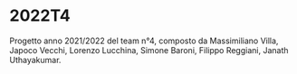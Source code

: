 # 2022T4

Progetto anno 2021/2022 del team n°4, composto da Massimiliano Villa, Japoco Vecchi, Lorenzo Lucchina, Simone Baroni, Filippo Reggiani, Janath Uthayakumar. 


